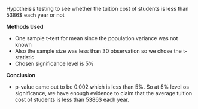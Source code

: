 Hypotheisis testing to see whether the tuition cost of students is less than 5386$ each year or not

**Methods Used**
- One sample t-test for mean since the population variance was not known
- Also the sample size was less than 30 observation so we chose the t-statistic
- Chosen significance level is 5%

**Conclusion**

- p-value came out to be 0.002 which is less than 5%. So at 5% level os significance, we
have enough evidence to claim that the average tuition cost of students is less than 5386$ each year.